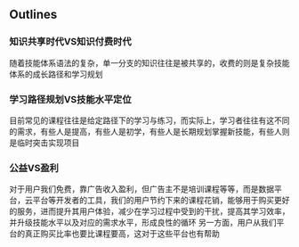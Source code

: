 ## Outlines

### 知识共享时代VS知识付费时代
随着技能体系语法的复杂，单一分支的知识往往是被共享的，收费的则是复杂技能体系的成长路径和学习规划

### 学习路径规划VS技能水平定位
目前常见的课程往往是给定路径下的学习与练习，而实际上，学习者往往有这不同的需求，有些人是提高，有些人是初学，有些人是长期规划掌握新技能，有些人则是临时突击实现项目

### 公益VS盈利
对于用户我们免费，靠广告收入盈利，但广告主不是培训课程等等，而是数据平台，云平台等开发者的工具，我们的用户节约下来的课程花销，能够用于购买更好的服务，进而提升其用户体验，减少在学习过程中受到的干扰，提高其学习效率，并升级技能水平以及对应的需求水平，形成良性的循环
另一方面，用户从我们平台的真正购买比率也要比课程要高，这对于这些平台也有帮助

